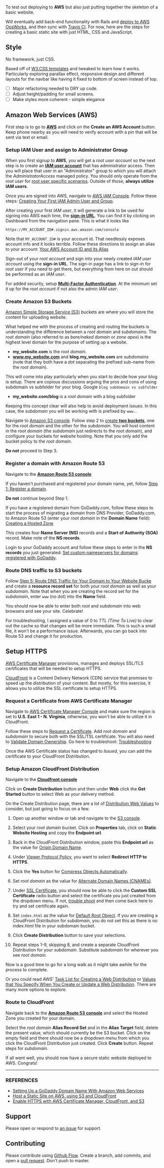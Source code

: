 To test out deploying to **AWS** but also just putting together the skeleton of a basic website.

Will eventually add back-end functionality with Rails and [deploy to AWS OpsWorks](https://aws.amazon.com/blogs/developer/deploying-ruby-on-rails-applications-to-aws-opsworks/), and then sync with [Travis CI](https://travis-ci.org/). For now, here are the steps for creating a basic static site with just HTML, CSS and JavaScript.

## Style

No framework, just CSS.

Based off of [W3.CSS templates](https://www.w3schools.com/css/css_rwd_templates.asp) and tweaked to learn how it works. Particularly exploring parallax effect, responsive design and different layouts for the navbar like having it fixed to bottom of screen instead of top.

- [ ] Major refactoring needed to DRY up code.
- [ ] Adjust height/padding for small screens.
- [ ] Make styles more coherent - simple elegance

## Amazon Web Services (AWS)

First step is to go to [**AWS**](https://aws.amazon.com) and click on the **Create an AWS Account** button. Keep phone nearby as you will need to verify account with a pin that will be sent via text or email.

### Setup IAM User and assign to Administrator Group

When you first signup to **AWS**, you will get a *root user account* so the next step is to create an [**IAM user account**](http://docs.aws.amazon.com/IAM/latest/UserGuide/introduction.html) that has administrator access. Then you will place that user in an "Administrator" group to which you will attach the *AdministratorAccess* managed policy. You should only operate from the *root user* for [root user specific scenarios](http://docs.aws.amazon.com/general/latest/gr/aws_tasks-that-require-root.html). Outside of those, **always utilize IAM users**.

Once you are signed into AWS, navigate to [AWS IAM Console](https://console.aws.amazon.com/iam/). Follow these steps: [Creating Your First IAM Admin User and Group](http://docs.aws.amazon.com/IAM/latest/UserGuide/getting-started_create-admin-group.html).

After creating your first *IAM user*, it will generate a link to be used for signing into AWS each time, the [**sign-in URL**](http://docs.aws.amazon.com/IAM/latest/UserGuide/getting-started_how-users-sign-in.html). You can find it by clicking on Dashboard from the navigation pane. This is what it looks like

```
https://MY_ACCOUNT_ID#.signin.aws.amazon.com/console
```

Note that `MY_ACCOUNT_ID#` is your account id. That needlessly exposes account info and it looks terrible. Follow these directions to assign an alias to your account: [Your AWS Account ID and its Alias](http://docs.aws.amazon.com/IAM/latest/UserGuide/console_account-alias.html)

Sign-out of your *root account* and sign into your newly created *IAM user account* using the **sign-in URL**. The sign-in page has a link to sign-in for *root user* if you need to get there, but everything from here on out should be performed as an *IAM user*.

For added security, setup [**Multi-Factor Authentication**](http://docs.aws.amazon.com/IAM/latest/UserGuide/id_credentials_mfa.html). At the minimum set it up for the *root account* if not also the admin *IAM user*.

### Create Amazon S3 Buckets

[Amazon Simple Storage Service (S3)](https://aws.amazon.com/documentation/s3/) buckets are where you will store the content for uploading website.

What helped me with the process of creating and routing the buckets is understanding the difference between a *root domain* and *subdomains*. The *root domain* (also referred to as *bare/naked domain* or *zone apex*) is the highest level domain for the purpose of setting up a website.

- **my_website.com** is the *root domain*.
- **www.my_website.com** and **blog.my_website.com** are *subdomains* (note that they both have a *dot* separating the prefixed sub-name from the *root domain*).

This will come into play particularly when you start to decide how your blog is setup. There are copious discussions arguing the pros and cons of using subdomain vs subfolder for your blog. Google `blog subdomain vs subfolder`

- **my_website.com/blog** is a *root domain* with a blog subfolder

Keeping this concept clear will also help to avoid deployment issues. In this case, the *subdomain* you will be working with is prefixed by `www.`.

Navigate to [Amazon S3 console](https://console.aws.amazon.com/s3/). Follow step 2 to [create **two buckets**](https://docs.aws.amazon.com/AmazonS3/latest/dev/website-hosting-custom-domain-walkthrough.html#root-domain-walkthrough-s3-tasks), one for the *root domain* and the other for the *subdomain*. You will host content in the *root domain* (the *subdomain* just redirects to the *root domain*), and configure your buckets for website hosting. Note that you only add the bucket policy to the *root domain*.

**Do not** proceed to Step 3.

### Register a domain with Amazon Route 53

Navigate to the [**Amazon Route 53 console**](https://console.aws.amazon.com/route53/)

If you haven't purchased and registered your domain name, yet, follow [Step 1: Register a domain](http://docs.aws.amazon.com/Route53/latest/DeveloperGuide/getting-started.html#getting-started-find-domain-name).

**Do not** continue beyond Step 1.

If you have a registered domain from GoDaddy.com, follow these steps to start the process of migrating a domain from DNS Provider, GoDaddy.com, to Amazon Route 53 (enter your *root domain* in the **Domain Name** field): [Creating a Hosted Zone](http://docs.aws.amazon.com/Route53/latest/DeveloperGuide/MigratingDNS.html#Step_CreateHostedZone)

This creates four **Name Server (NS)** records and a **Start of Authority (SOA)** record. Make note of the **NS records**.

Login to your GoDaddy account and follow these steps to enter in the **NS records** you just generated: [Set custom nameservers for domains registered with GoDaddy](https://www.godaddy.com/help/set-custom-nameservers-for-domains-registered-with-godaddy-12317).

### Route DNS traffic to S3 buckets

Follow [Step 5: Route DNS Traffic for Your Domain to Your Website Bucke](http://docs.aws.amazon.com/Route53/latest/DeveloperGuide/getting-started.html#getting-started-create-alias) and create a **resource record set** for both your *root domain* as well as your *subdomain*. Note that when you are creating the record set for the *subdomain*, enter `www` (no dot) into the **Name** field.

You should now be able to enter both *root* and *subdomain* into web browsers and see your site. Celebrate!

For troubleshooting, I assigned a value of 0 to *TTL (Time To Live)* to clear out the cache so that changes will be more immediate. This is such a small file, it won't be a performance issue. Afterwards, you can go back into Route 53 and change it for production.

## Setup HTTPS

[AWS Certificate Manager](https://aws.amazon.com/documentation/acm/?icmpid=docs_menu_internal) provisions, manages and deploys SSL/TLS certificates that will be needed to setup HTTPS.

[CloudFront](http://docs.aws.amazon.com/AmazonCloudFront/latest/DeveloperGuide/Introduction.html) is a Content Delivery Network (CDN) service that promises to speed up the distribution of your content. But mostly, for this exercise, it allows you to utilize the SSL certificate to setup HTTPS.

### Request a Certificate from AWS Certificate Manager

Navigate to [AWS Certificate Manager Console](https://console.aws.amazon.com/acm/) and make sure the region is set to **U.S. East 1 - N. Virginia**, otherwise, you won't be able to utilize it in CloudFront.

Follow these steps to [Request a Certificate](http://docs.aws.amazon.com/acm/latest/userguide/gs-acm-request.html). Add *root domain* and *subdomain* to secure both with the SSL/TSL certificate.
You will also need to [Validate Domain Ownership](http://docs.aws.amazon.com/acm/latest/userguide/gs-acm-validate.html).
Go here to troubleshoot: [Troubleshooting](http://docs.aws.amazon.com/acm/latest/userguide/troubleshooting.html)

Once the AWS Certificate status has changed to *Issued*, you can add the certificate to your CloudFront Distribution.

### Setup Amazon CloudFront Distribution

Navigate to the [**Cloudfront console**](https://console.aws.amazon.com/cloudfront/)

Click on **Create Distribution** button and then under **Web** click the **Get Started** button to select Web as your delivery method.

On the Create Distribution page, there are a lot of [Distribution Web Values](http://docs.aws.amazon.com/AmazonCloudFront/latest/DeveloperGuide/distribution-web-values-specify.htm) to consider, but just going to focus on a few.

1. Open up another window or tab and navigate to the [S3 console](https://console.aws.amazon.com/s3/).

2. Select your *root domain* bucket. Click on **Properties** tab, click on **Static Website Hosting** and copy the **Endpoint url**.

3. Back in the CloudFront Distribution window, paste this **Endpoint url** as the value for [Origin Domain Name](http://docs.aws.amazon.com/AmazonCloudFront/latest/DeveloperGuide/distribution-web-values-specify.html#DownloadDistValuesDomainName).

4. Under [Viewer Protocol Policy](http://docs.aws.amazon.com/AmazonCloudFront/latest/DeveloperGuide/distribution-web-values-specify.html#DownloadDistValuesViewerProtocolPolicy), you want to select **Redirect HTTP to HTTPS**.

5. Click the **Yes** button for [Compress Objects Automatically](http://docs.aws.amazon.com/AmazonCloudFront/latest/DeveloperGuide/distribution-web-values-specify.html#DownloadDistValuesCompressObjectsAutomatically).

6. Set *root domain* as the value for [Alternate Domain Names (CNAMEs)](http://docs.aws.amazon.com/AmazonCloudFront/latest/DeveloperGuide/distribution-web-values-specify.html#DownloadDistValuesCNAME).

7. Under [SSL Certificate](http://docs.aws.amazon.com/AmazonCloudFront/latest/DeveloperGuide/distribution-web-values-specify.html#DownloadDistValuesSSLCertificate), you should now be able to click the **Custom SSL Certificate** radio button and select the certificate you just created from the dropdown menu. If not, [trouble shoot](http://docs.aws.amazon.com/acm/latest/userguide/troubleshooting.html) and then come back here to try and set certificate again.

8. Set `index.html` as the value for [Default Root Object](http://docs.aws.amazon.com/AmazonCloudFront/latest/DeveloperGuide/distribution-web-values-specify.html#DownloadDistValuesDefaultRootObject). If you are creating a CloudFront Distribution for *subdomain*, you do not set this as there is no index.html file in your subdomain bucket.

9. Click **Create Distribution** button to save your selections.

10. Repeat steps 1-9, skipping 8, and create a separate CloudFront Distribution for your *subdomain*. Substitute *subdomain* for wherever you see *root domain*.

Now is a good time to go for a long walk as it might take awhile for the process to complete.

Or you could read AWS' [Task List for Creating a Web Distribution](http://docs.aws.amazon.com/AmazonCloudFront/latest/DeveloperGuide/distribution-web-creating.html) or [Values that You Specify When You Create or Update a Web Distribution](http://docs.aws.amazon.com/AmazonCloudFront/latest/DeveloperGuide/distribution-web-values-specify.html). There are many more options to explore.

### Route to CloudFront

Navigate back to the [**Amazon Route 53 console**](https://console.aws.amazon.com/route53/) and select the Hosted Zone you created for your domain.

Select the *root domain* **Alias Record Set** and in the **Alias Target** field, delete the present value, which should currently be the S3 bucket. Click on the empty field and there should now be a dropdown menu from which you click the CloudFront Distribution just created. Click **Create** button. Repeat steps for *subdomain*.

If all went well, you should now have a secure static website deployed to AWS. Congrats!

---

### REFERENCES

- [Setting Up a GoDaddy Domain Name With Amazon Web Services](http://www.mycowsworld.com/blog/2013/07/29/setting-up-a-godaddy-domain-name-with-amazon-web-services/)
- [Host a Static Site on AWS, using S3 and CloudFront](https://www.davidbaumgold.com/tutorials/host-static-site-aws-s3-cloudfront/)
- [Enable HTTPS with AWS Certificate Manager, CloudFront, and S3](https://blog.webinista.com/2016/02/enable-https-cloudfront-certificate-manager-s3/index.html)


## Support

Please open or respond to [an issue](https://github.com/ThuyNT13/thuy_life/issues) for support.

## Contributing

Please contribute using [Github Flow](https://guides.github.com/introduction/flow/). Create a branch, add commits, and open a [pull request](https://github.com/ThuyNT13/thuy_life/pulls). Don't push to master.
